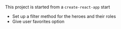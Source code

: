 This project is started from a `create-react-app` start

* Set up a filter method for the heroes and their roles
* Give user favorites option